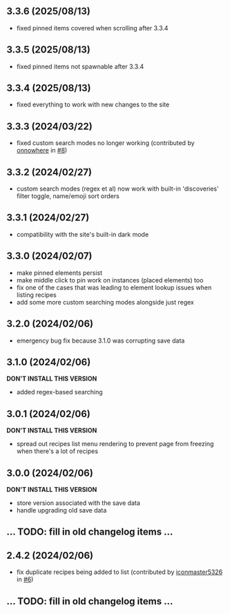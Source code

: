 ## 3.3.6 (2025/08/13)
- fixed pinned items covered when scrolling after 3.3.4

## 3.3.5 (2025/08/13)
- fixed pinned items not spawnable after 3.3.4

## 3.3.4 (2025/08/13)
- fixed everything to work with new changes to the site

## 3.3.3 (2024/03/22)
- fixed custom search modes no longer working (contributed by [onnowhere](https://github.com/onnowhere) in [#8](https://github.com/adrianmgg/userscripts/pull/8))

## 3.3.2 (2024/02/27)
- custom search modes (regex et al) now work with built-in 'discoveries' filter toggle, name/emoji sort orders

## 3.3.1 (2024/02/27)
- compatibility with the site's built-in dark mode

## 3.3.0 (2024/02/07)
- make pinned elements persist
- make middle click to pin work on instances (placed elements) too
- fix one of the cases that was leading to element lookup issues when listing recipes
- add some more custom searching modes alongside just regex

## 3.2.0 (2024/02/06)
- emergency bug fix because 3.1.0 was corrupting save data

## 3.1.0 (2024/02/06)
**DON'T INSTALL THIS VERSION**
- added regex-based searching

## 3.0.1 (2024/02/06)
**DON'T INSTALL THIS VERSION**
- spread out recipes list menu rendering to prevent page from freezing when there's a lot of recipes

## 3.0.0 (2024/02/06)
**DON'T INSTALL THIS VERSION**
- store version associated with the save data
- handle upgrading old save data

## ... TODO: fill in old changelog items ...

## 2.4.2 (2024/02/06)
- fix duplicate recipes being added to list (contributed by [iconmaster5326](https://github.com/iconmaster5326) in [#6](https://github.com/adrianmgg/userscripts/pull/6))

## ... TODO: fill in old changelog items ...


